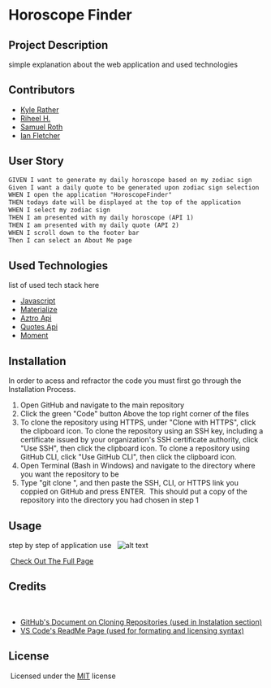 # Horoscope Finder

## Project Description 
simple explanation about the web application and used technologies

## Contributors
- [Kyle Rather](https://github.com/krather7)
- [Riheel H.](https://github.com/riheelh)
- [Samuel Roth](https://github.com/samuel6roth)
- [Ian Fletcher](https://github.com/ianfletcher314)

## User Story
```md
GIVEN I want to generate my daily horoscope based on my zodiac sign
Given I want a daily quote to be generated upon zodiac sign selection
WHEN I open the application "HoroscopeFinder"
THEN todays date will be displayed at the top of the application
WHEN I select my zodiac sign
THEN I am presented with my daily horoscope (API 1)
THEN I am presented with my daily quote (API 2)
WHEN I scroll down to the footer bar
Then I can select an About Me page
```

## Used Technologies
list of used tech stack here
- [Javascript](https://developer.mozilla.org/en-US/docs/Learn/Getting_started_with_the_web/JavaScript_basics/)
- [Materialize](https://materializecss.com/)
- [Aztro Api](https://rapidapi.com/sameer.kumar/api/aztro/)
- [Quotes Api](https://type.fit/api/quotes/)
- [Moment](https://momentjs.com/docs/)



## Installation
In order to acess and refractor the code you must first go through the Installation Process.
​
1) Open GitHub and navigate to the main repository 
​
2) Click the green "Code" button Above the top right corner of the files 
​
3) To clone the repository using HTTPS, under "Clone with HTTPS", click the clipboard icon. To clone the repository using an SSH key, including a certificate issued by your organization's SSH certificate authority, click "Use SSH", then click the clipboard icon. To clone a repository using GitHub CLI, click "Use GitHub CLI", then click the clipboard icon.
​
4) Open Terminal (Bash in Windows) and navigate to the directory where you want the repository to be 
​
5) Type "git clone ", and then paste the SSH, CLI, or HTTPS link you coppied on GitHub and press ENTER.
​
This should put a copy of the repository into the directory you had chosen in step 1
​
## Usage
step by step of application use
​
​
![alt text](Assets/screen-shot01.PNG)

​
[Check Out The Full Page](https://krather7.github.io/HoroscopeFinder/)
​
## Credits
​
- [GitHub's Document on Cloning Repositories (used in Instalation section)](https://docs.github.com/en/github/creating-cloning-and-archiving-repositories/cloning-a-repository) 
- [VS Code's ReadMe Page (used for formating and licensing syntax)](https://github.com/microsoft/vscode/blob/master/README.md)
​
## License 
​​
Licensed under the [MIT](Assets/license.txt) license
